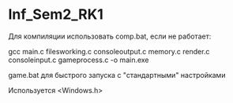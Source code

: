 # Inf_Sem2_RK1
Для компиляции использовать comp.bat, если не работает:

gcc main.c filesworking.c consoleoutput.c memory.c render.c consoleinput.c gameprocess.c -o main.exe

game.bat для быстрого запуска с "стандартными" настройками

Используется <Windows.h>


